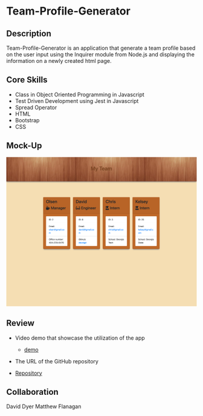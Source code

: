 # Team-Profile-Generator

## Description
Team-Profile-Generator is an application that generate a team profile based on the user input using the Inquirer module from Node.js and displaying the information on a newly created html page.

## Core Skills

* Class in Object Oriented Programming in Javascript
* Test Driven Development using Jest in Javascript
* Spread Operator
* HTML
* Bootstrap
* CSS


## Mock-Up


![Team-Profile ](./dist/image/Team.png)


## Review

* Video demo that showcase the utilization of the app
  * [demo](https://watch.screencastify.com/v/fMielrRVx4pShcI7LTGr)

* The URL of the GitHub repository 
* [Repository](https://github.com/Chrisolsen1993/Team-Profile-Generator)

## Collaboration
David Dyer
Matthew Flanagan